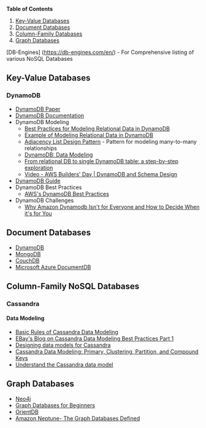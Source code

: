 **Table of Contents**
1. [Key-Value Databases](https://github.com/sandwi/curated-lists/blob/master/data-and-analytics/nosql/README.md#key-value-databases)
1. [Document Databases](https://github.com/sandwi/curated-lists/blob/master/data-and-analytics/nosql/README.md#document-databases)
1. [Column-Family Databases](https://github.com/sandwi/curated-lists/blob/master/data-and-analytics/nosql/README.md#key-value-databases)
1. [Graph Databases](https://github.com/sandwi/curated-lists/blob/master/data-and-analytics/nosql/README.md#graph-databases)
  
   
[DB-Engines] (https://db-engines.com/en/) - For Comprehensive listing of various NoSQL Databases

## Key-Value Databases
### DynamoDB
* [DynamoDB Paper](https://www.allthingsdistributed.com/files/amazon-dynamo-sosp2007.pdf)
* [DynamoDB Documentation](https://docs.aws.amazon.com/dynamodb/index.html)
* DynamoDB Modeling
  * [Best Practices for Modeling Relational Data in DynamoDB](https://docs.aws.amazon.com/amazondynamodb/latest/developerguide/bp-relational-modeling.html)
  * [Example of Modeling Relational Data in DynamoDB](https://docs.aws.amazon.com/amazondynamodb/latest/developerguide/bp-modeling-nosql-B.html)
  * [Adjacency List Design Pattern](https://docs.aws.amazon.com/amazondynamodb/latest/developerguide/bp-adjacency-graphs.html#bp-adjacency-lists) - Pattern for modeling many-to-many relationships
  * [DynamoDB: Data Modeling](https://medium.com/hotels-com-technology/dynamodb-data-modeling-c4b02729ac08)
  * [From relational DB to single DynamoDB table: a step-by-step exploration](https://www.trek10.com/blog/dynamodb-single-table-relational-modeling/)
  * [Video - AWS Builders' Day | DynamoDB and Schema Design](https://www.youtube.com/watch?v=ziqm6q-JsGQ)
* [DynamoDB Guide](https://www.dynamodbguide.com/the-dynamo-paper/)
* DynamoDB Best Practices
  * [AWS's DynamoDB Best Practices](https://docs.aws.amazon.com/amazondynamodb/latest/developerguide/best-practices.html)
* DynamoDB Challenges
  * [Why Amazon Dynamodb Isn't for Everyone and How to Decide When it's for You](https://read.acloud.guru/why-amazon-dynamodb-isnt-for-everyone-and-how-to-decide-when-it-s-for-you-aefc52ea9476)
## Document Databases
* [DynamoDB](https://docs.aws.amazon.com/dynamodb/index.html)
* [MongoDB](https://www.mongodb.com/)
* [CouchDB](http://couchdb.apache.org/)
* [Microsoft Azure DocumentDB](https://azure.microsoft.com/en-us/resources/videos/introduction-to-azure-documentdb/)

## Column-Family NoSQL Databases
### Cassandra
#### Data Modeling
* [Basic Rules of Cassandra Data Modeling](https://www.datastax.com/dev/blog/basic-rules-of-cassandra-data-modeling)
* [EBay's Blog on Cassandra Data Modeling Best Practices Part 1](https://www.ebayinc.com/stories/blogs/tech/cassandra-data-modeling-best-practices-part-1/)
* [Designing data models for Cassandra](https://www.oreilly.com/ideas/cassandra-data-modeling)
* [Cassandra Data Modeling: Primary, Clustering, Partition, and Compound Keys](https://dzone.com/articles/cassandra-data-modeling-primary-clustering-partiti)
* [Understand the Cassandra data model](https://pandaforme.gitbooks.io/introduction-to-cassandra/content/understand_the_cassandra_data_model.html)

## Graph Databases
* [Neo4j](https://neo4j.com/)
* [Graph Databases for Beginners](https://neo4j.com/blog/why-graph-databases-are-the-future/)
* [OrientDB](https://orientdb.com/graph-database/)
* [Amazon Neptune- The Graph Databases Defined](https://aws.amazon.com/nosql/graph/)





